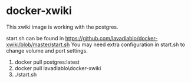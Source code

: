 docker-xwiki
==============

This xwiki image is working with the postgres. 

start.sh can be found in https://github.com/lavadiablo/docker-xwiki/blob/master/start.sh
You may need extra configuration in start.sh to change volume and port settings.

1. docker pull postgres:latest
2. docker pull lavadiablo\docker-xwiki
3. ./start.sh


